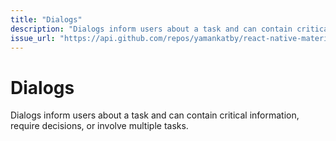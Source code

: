 ```yaml
---
title: "Dialogs"
description: "Dialogs inform users about a task and can contain critical information, require decisions, or involve multiple tasks."
issue_url: "https://api.github.com/repos/yamankatby/react-native-material/issues/18"
---
```

    
# Dialogs
Dialogs inform users about a task and can contain critical information, require decisions, or involve multiple tasks.
